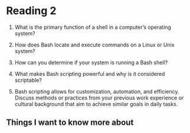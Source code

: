 # Reading 2

1. What is the primary function of a shell in a computer’s operating system?

2. How does Bash locate and execute commands on a Linux or Unix system?

3. How can you determine if your system is running a Bash shell?

4. What makes Bash scripting powerful and why is it considered scriptable?

5. Bash scripting allows for customization, automation, and efficiency. Discuss methods or practices from your previous work experience or cultural background that aim to achieve similar goals in daily tasks.


## Things I want to know more about

